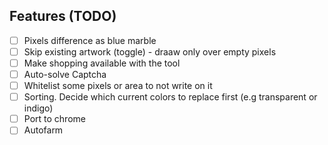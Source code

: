 ## Features (TODO)

- [ ] Pixels difference as blue marble
- [ ] Skip existing artwork (toggle) - draaw only over empty pixels
- [ ] Make shopping available with the tool
- [ ] Auto-solve Captcha
- [ ] Whitelist some pixels or area to not write on it
- [ ] Sorting. Decide which current colors to replace first (e.g transparent or indigo)
- [ ] Port to chrome
- [ ] Autofarm
